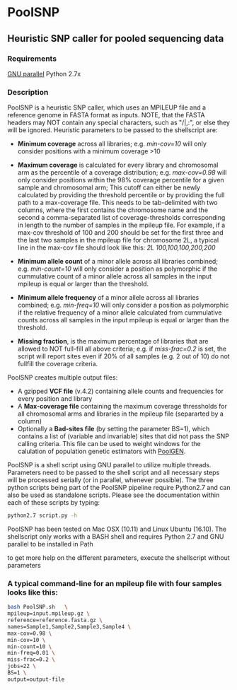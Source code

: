 # PoolSNP

## Heuristic SNP caller for pooled sequencing data

### Requirements

[GNU parallel](https://www.gnu.org/software/parallel/) 
Python 2.7x

### Description

PoolSNP is a heuristic SNP caller, which uses an MPILEUP file and a reference genome in FASTA format as inputs. NOTE, that the FASTA headers may NOT contain any special characters, such as "/\|,:", or else they will be ignored. Heuristic parameters to be passed to the shellscript are: 

* **Minimum coverage** across all libraries; e.g. *min-cov=10* will only consider positions with a minimum coverage >10 

* **Maximum coverage** is calculated for every library and chromosomal arm as the percentile of a coverage distribution; e.g. *max-cov=0.98* will only consider positions within the 98% coverage percentile for a given sample and chromosomal arm; This cutoff can either be newly calculated by providing the threshold percentile or by providing the full path to a max-coverage file. This needs to be tab-delimited with two columns, where the first contains the chromosome name and the second a comma-separated list of coverage-thresholds corresponding in length to the number of samples in the mpileup file. For example, if a max-cov threshold of 100 and 200 should be set for the first three and the last two samples in the mpileup file for chromosome 2L, a typical line in the max-cov file should look like this: *2L 100,100,100,200,200*

* **Minimum allele count** of a minor allele across all libraries combined; e.g. *min-count=10* will only consider a position as polymorphic if the cummulative count of a minor allele across all samples in the input mpileup is equal or larger than the threshold.

* **Minimum allele frequency** of a minor allele across all libraries combined; e.g. *min-freq=10* will only consider a position as polymorphic if the relative frequency of a minor allele calculated from cummulative counts across all samples in the input mpileup is equal or larger than the threshold. 

* **Missing fraction**, is the maximum percentage of libraries that are allowed to NOT full-fill all above criteria; e.g. if *miss-frac=0.2* is set, the script will report sites even if 20% of all samples (e.g. 2 out of 10) do not fullfill the coverage criteria.

PoolSNP creates multiple output files:
* A gzipped **VCF file** (v.4.2) containing  allele counts and frequencies for every position and library
* A **Max-coverage file** containing the maximum coverage thressholds for all chromosomal arms and libraries in the mpileup file (separarted by a column)
* Optionally a **Bad-sites file** (by setting the parameter BS=1), which contains a list of (variable and invariable) sites that did not pass the SNP calling criteria. This file can be used to weight windows for the calulation of population genetic estimators with [PoolGEN](https://github.com/capoony/repo/PoolGen/readme.md).

PoolSNP is a shell script using GNU parallel to utilize multiple threads. Parameters need to be passed to the shell script and all necessary steps will be processed serially (or in parallel, whenever possible). The three python scripts being part of the PoolSNP pipeline require Python2.7 and can also be used as standalone scripts. Please see the documentation within each of these scripts by typing: 

```bash
python2.7 script.py -h
```

PoolSNP has been tested on Mac OSX (10.11) and Linux Ubuntu (16.10). The shellscript only works with a BASH shell and requires Python 2.7 and GNU parallel to be installed in Path

to get more help on the different parameters, execute the shellscript without parameters

### A typical command-line for an mpileup file with four samples looks like this:

```bash
bash PoolSNP.sh   \
mpileup=input.mpileup.gz \
reference=reference.fasta.gz \
names=Sample1,Sample2,Sample3,Sample4 \
max-cov=0.98 \
min-cov=10 \
min-count=10 \
min-freq=0.01 \
miss-frac=0.2 \
jobs=22 \
BS=1 \
output=output-file
```
